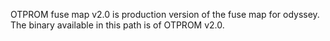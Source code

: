 OTPROM fuse map v2.0 is production version of the fuse map for odyssey.
The binary available in this path is of OTPROM v2.0.